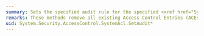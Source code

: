 ```yaml
---
summary: Sets the specified audit rule for the specified <xref href="System.Security.Principal.SecurityIdentifier"></xref> object.
remarks: These methods remove all existing Access Control Entries (ACEs) that match both specified <xref:System.Security.Principal.SecurityIdentifier> object and the specified audit condition.
uid: System.Security.AccessControl.SystemAcl.SetAudit*
---
```

